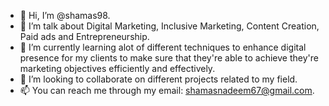 - 👋 Hi, I’m @shamas98. 
- 👀 I’m talk about Digital Marketing, Inclusive Marketing, Content Creation, Paid ads and Entrepreneurship.
- 🌱 I’m currently learning alot of different techniques to enhance digital presence for my clients to make sure that they're able to achieve they're marketing objectives efficiently and effectively. 
- 💞️ I’m looking to collaborate on different projects related to my field.
- 📫 You can reach me through my email: shamasnadeem67@gmail.com.
